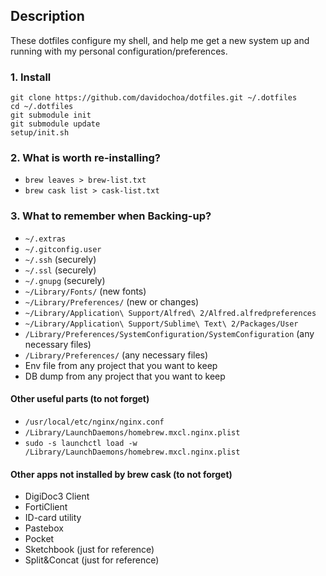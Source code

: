 ## Description

These dotfiles configure my shell, and help me get a new system up and running with my personal configuration/preferences.

### 1. Install

```
git clone https://github.com/davidochoa/dotfiles.git ~/.dotfiles
cd ~/.dotfiles
git submodule init
git submodule update
setup/init.sh
```

### 2. What is worth re-installing?
- ```brew leaves > brew-list.txt```
- ```brew cask list > cask-list.txt```

### 3. What to remember when Backing-up?
- ```~/.extras```
- ```~/.gitconfig.user```
- ```~/.ssh``` (securely)
- ```~/.ssl``` (securely)
- ```~/.gnupg``` (securely)
- ```~/Library/Fonts/``` (new fonts)
- ```~/Library/Preferences/``` (new or changes)
- ```~/Library/Application\ Support/Alfred\ 2/Alfred.alfredpreferences```
- ```~/Library/Application\ Support/Sublime\ Text\ 2/Packages/User```
- ```/Library/Preferences/SystemConfiguration/SystemConfiguration``` (any necessary files)
- ```/Library/Preferences/``` (any necessary files)
- Env file from any project that you want to keep
- DB dump from any project that you want to keep

#### Other useful parts (to not forget)
- ```/usr/local/etc/nginx/nginx.conf```
- ```/Library/LaunchDaemons/homebrew.mxcl.nginx.plist```
- ```sudo -s launchctl load -w /Library/LaunchDaemons/homebrew.mxcl.nginx.plist```

#### Other apps not installed by brew cask (to not forget)
- DigiDoc3 Client
- FortiClient
- ID-card utility
- Pastebox
- Pocket
- Sketchbook (just for reference)
- Split&Concat (just for reference)

